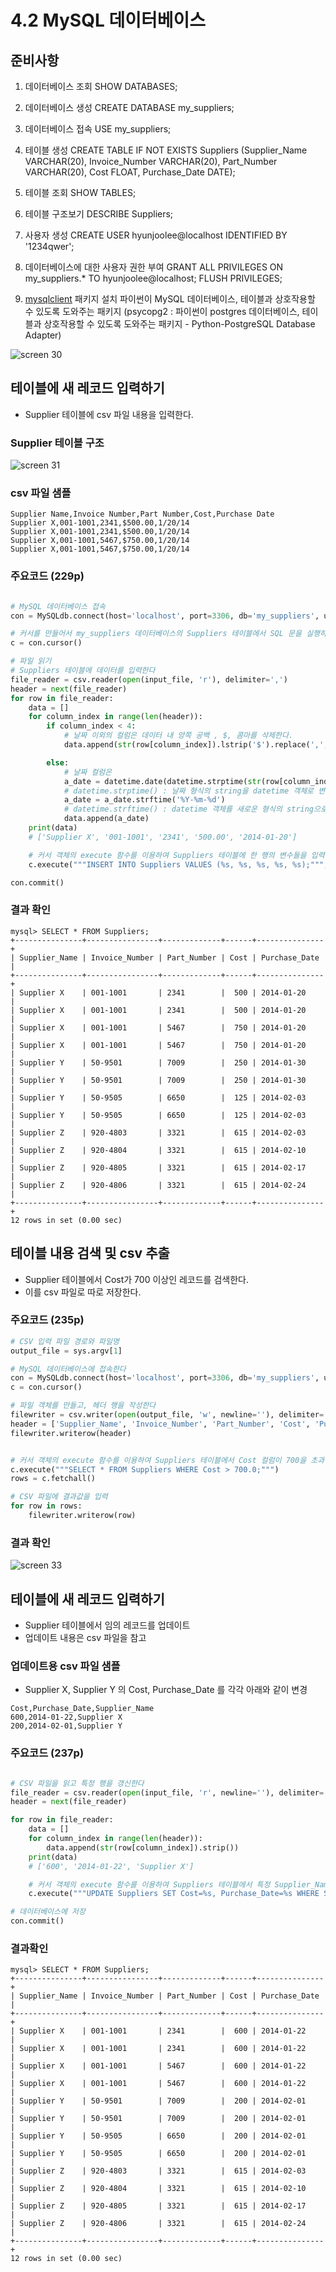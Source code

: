 # 4.2 MySQL 데이터베이스

## 준비사항

1. 데이터베이스 조회
SHOW DATABASES;


2. 데이터베이스 생성
CREATE DATABASE my_suppliers;


3. 데이터베이스 접속
USE my_suppliers;


4. 테이블 생성
CREATE TABLE IF NOT EXISTS Suppliers
  (Supplier_Name VARCHAR(20),
  Invoice_Number VARCHAR(20),
  Part_Number VARCHAR(20),
  Cost FLOAT, Purchase_Date DATE);


5. 테이블 조회
SHOW TABLES;


6. 테이블 구조보기
DESCRIBE Suppliers;


7. 사용자 생성
CREATE USER hyunjoolee@localhost IDENTIFIED BY '1234qwer';


8. 데이터베이스에 대한 사용자 권한 부여
GRANT ALL PRIVILEGES ON my_suppliers.* TO hyunjoolee@localhost;
FLUSH PRIVILEGES;


9. [mysqlclient](https://pypi.python.org/pypi/mysqlclient/1.3.12) 패키지 설치
파이썬이 MySQL 데이터베이스, 테이블과 상호작용할 수 있도록 도와주는 패키지
(psycopg2 : 파이썬이 postgres 데이터베이스, 테이블과 상호작용할 수 있도록 도와주는 패키지  - Python-PostgreSQL Database Adapter)


![screen 30](https://i.imgur.com/vLhXKVa.png)


## 테이블에 새 레코드 입력하기
- Supplier 테이블에 csv 파일 내용을 입력한다.

### Supplier 테이블 구조
![screen 31](https://i.imgur.com/UoJD7es.png)

### csv 파일 샘플

```
Supplier Name,Invoice Number,Part Number,Cost,Purchase Date
Supplier X,001-1001,2341,$500.00,1/20/14
Supplier X,001-1001,2341,$500.00,1/20/14
Supplier X,001-1001,5467,$750.00,1/20/14
Supplier X,001-1001,5467,$750.00,1/20/14
```

### 주요코드 (229p)

```python

# MySQL 데이터베이스 접속
con = MySQLdb.connect(host='localhost', port=3306, db='my_suppliers', user='hyunjoolee', passwd='1234qwer')

# 커서를 만들어서 my_suppliers 데이터베이스의 Suppliers 테이블에서 SQL 문을 실행하고 그 변화를 저장하는데 이용할 수 있게 한다.
c = con.cursor()

# 파일 읽기
# Suppliers 테이블에 데이터를 입력한다
file_reader = csv.reader(open(input_file, 'r'), delimiter=',')
header = next(file_reader)
for row in file_reader:
    data = []
    for column_index in range(len(header)):
        if column_index < 4:
            # 날짜 이외의 컬럼은 데이터 내 양쪽 공백 , $, 콤마를 삭제한다.
            data.append(str(row[column_index]).lstrip('$').replace(',', '').strip())

        else:
            # 날짜 컬럼은
            a_date = datetime.date(datetime.strptime(str(row[column_index]), '%m/%d/%y'))
            # datetime.strptime() : 날짜 형식의 string을 datetime 객체로 변환한다.
            a_date = a_date.strftime('%Y-%m-%d')
            # datetime.strftime() : datetime 객체를 새로운 형식의 string으로 변환한다.
            data.append(a_date)
    print(data)
    # ['Supplier X', '001-1001', '2341', '500.00', '2014-01-20']

    # 커서 객체의 execute 함수를 이용하여 Suppliers 테이블에 한 행의 변수들을 입력하기 위한 INSERT 문을 실행
    c.execute("""INSERT INTO Suppliers VALUES (%s, %s, %s, %s, %s);""", data)

con.commit()
```

### 결과 확인

```code
mysql> SELECT * FROM Suppliers;
+---------------+----------------+-------------+------+---------------+
| Supplier_Name | Invoice_Number | Part_Number | Cost | Purchase_Date |
+---------------+----------------+-------------+------+---------------+
| Supplier X    | 001-1001       | 2341        |  500 | 2014-01-20    |
| Supplier X    | 001-1001       | 2341        |  500 | 2014-01-20    |
| Supplier X    | 001-1001       | 5467        |  750 | 2014-01-20    |
| Supplier X    | 001-1001       | 5467        |  750 | 2014-01-20    |
| Supplier Y    | 50-9501        | 7009        |  250 | 2014-01-30    |
| Supplier Y    | 50-9501        | 7009        |  250 | 2014-01-30    |
| Supplier Y    | 50-9505        | 6650        |  125 | 2014-02-03    |
| Supplier Y    | 50-9505        | 6650        |  125 | 2014-02-03    |
| Supplier Z    | 920-4803       | 3321        |  615 | 2014-02-03    |
| Supplier Z    | 920-4804       | 3321        |  615 | 2014-02-10    |
| Supplier Z    | 920-4805       | 3321        |  615 | 2014-02-17    |
| Supplier Z    | 920-4806       | 3321        |  615 | 2014-02-24    |
+---------------+----------------+-------------+------+---------------+
12 rows in set (0.00 sec)
```


## 테이블 내용 검색 및 csv 추출
- Supplier 테이블에서 Cost가 700 이상인 레코드를 검색한다.
- 이를 csv 파일로 따로 저장한다.

### 주요코드 (235p)

```python
# CSV 입력 파일 경로와 파일명
output_file = sys.argv[1]

# MySQL 데이터베이스에 접속한다
con = MySQLdb.connect(host='localhost', port=3306, db='my_suppliers', user='hyunjoolee', passwd='1234qwer')
c = con.cursor()

# 파일 객체를 만들고, 헤더 행을 작성한다
filewriter = csv.writer(open(output_file, 'w', newline=''), delimiter=',')
header = ['Supplier_Name', 'Invoice_Number', 'Part_Number', 'Cost', 'Purchase_Date']
filewriter.writerow(header)


# 커서 객체의 execute 함수를 이용하여 Suppliers 테이블에서 Cost 컬럼이 700을 초과하는 레코드를 가져오기 위한 SELECT문을 실행
c.execute("""SELECT * FROM Suppliers WHERE Cost > 700.0;""")
rows = c.fetchall()

# CSV 파일에 결과값을 입력
for row in rows:
    filewriter.writerow(row)
```

### 결과 확인
![screen 33](https://i.imgur.com/8Akw6hI.png)

## 테이블에 새 레코드 입력하기
- Supplier 테이블에서 임의 레코드를 업데이트
- 업데이트 내용은 csv 파일을 참고

### 업데이트용 csv 파일 샘플
- Supplier X, Supplier Y 의 Cost, Purchase_Date 를 각각 아래와 같이 변경
```
Cost,Purchase_Date,Supplier_Name
600,2014-01-22,Supplier X
200,2014-02-01,Supplier Y
```

### 주요코드 (237p)

```python

# CSV 파일을 읽고 특정 행을 갱신한다
file_reader = csv.reader(open(input_file, 'r', newline=''), delimiter=',')
header = next(file_reader)

for row in file_reader:
    data = []
    for column_index in range(len(header)):
        data.append(str(row[column_index]).strip())
    print(data)
    # ['600', '2014-01-22', 'Supplier X']

    # 커서 객체의 execute 함수를 이용하여 Suppliers 테이블에서 특정 Supplier_Name을 가진 모든 레코드의 Cost와 Purchase_Date를 수정
    c.execute("""UPDATE Suppliers SET Cost=%s, Purchase_Date=%s WHERE Supplier_Name=%s;""", data)

# 데이터베이스에 저장    
con.commit()
```

### 결과확인
```
mysql> SELECT * FROM Suppliers;
+---------------+----------------+-------------+------+---------------+
| Supplier_Name | Invoice_Number | Part_Number | Cost | Purchase_Date |
+---------------+----------------+-------------+------+---------------+
| Supplier X    | 001-1001       | 2341        |  600 | 2014-01-22    |
| Supplier X    | 001-1001       | 2341        |  600 | 2014-01-22    |
| Supplier X    | 001-1001       | 5467        |  600 | 2014-01-22    |
| Supplier X    | 001-1001       | 5467        |  600 | 2014-01-22    |
| Supplier Y    | 50-9501        | 7009        |  200 | 2014-02-01    |
| Supplier Y    | 50-9501        | 7009        |  200 | 2014-02-01    |
| Supplier Y    | 50-9505        | 6650        |  200 | 2014-02-01    |
| Supplier Y    | 50-9505        | 6650        |  200 | 2014-02-01    |
| Supplier Z    | 920-4803       | 3321        |  615 | 2014-02-03    |
| Supplier Z    | 920-4804       | 3321        |  615 | 2014-02-10    |
| Supplier Z    | 920-4805       | 3321        |  615 | 2014-02-17    |
| Supplier Z    | 920-4806       | 3321        |  615 | 2014-02-24    |
+---------------+----------------+-------------+------+---------------+
12 rows in set (0.00 sec)
```
